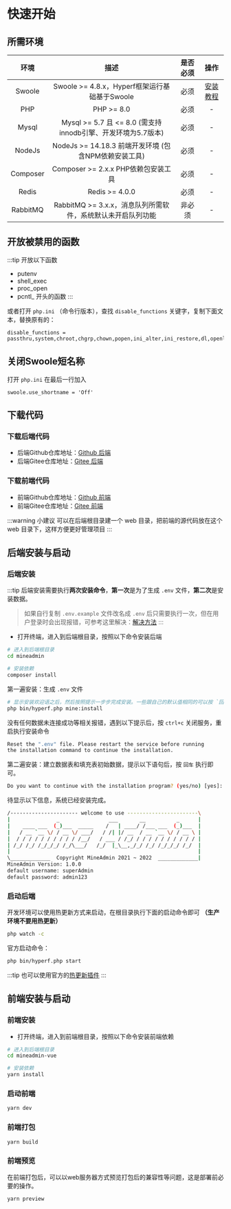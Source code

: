 # 快速开始

## 所需环境
| 环境 | 描述 | 是否必须 | 操作 |
|:---:|:---:|:---:|:---:|
| Swoole | Swoole >= 4.8.x，Hyperf框架运行基础基于Swoole | 必须 | [安装教程](https://wiki.swoole.com/#/environment) |
| PHP | PHP >= 8.0 | 必须 | - |
| Mysql | Mysql >= 5.7 且 <= 8.0 (需支持innodb引擎、开发环境为5.7版本) | 必须 | - |
| NodeJs | NodeJs >= 14.18.3 前端开发环境 (包含NPM依赖安装工具) | 必须 | - |
| Composer | Composer >= 2.x.x PHP依赖包安装工具 | 必须 | - |
| Redis | Redis >= 4.0.0 | 必须 | - |
| RabbitMQ | RabbitMQ >= 3.x.x，消息队列所需软件，系统默认未开启队列功能 | 非必须 | - |

## 开放被禁用的函数

:::tip 开放以下函数
- putenv
- shell_exec
- proc_open
- pcntl_ 开头的函数
:::

或者打开 `php.ini` （命令行版本），查找 `disable_functions` 关键字，复制下面文本，替换原有的：
```
disable_functions = passthru,system,chroot,chgrp,chown,popen,ini_alter,ini_restore,dl,openlog,syslog,readlink,symlink,popepassthru,imap_open,apache_setenv
```

## 关闭Swoole短名称

打开 `php.ini` 在最后一行加入
```
swoole.use_shortname = 'Off'
```

## 下载代码

### 下载后端代码
- 后端Github仓库地址：[Github 后端](https://github.com/kanyxmo/mineadmin)
- 后端Gitee仓库地址：[Gitee 后端](https://gitee.com/mineadmin/mineadmin)

### 下载前端代码
- 前端Github仓库地址：[Github 前端](https://github.com/kanyxmo/mineadmin-vue)
- 前端Gitee仓库地址：[Gitee 前端](https://gitee.com/mineadmin/mineadmin-vue)

:::warning 小建议
可以在后端根目录建一个 web 目录，把前端的源代码放在这个 web 目录下，这样方便更好管理项目
:::

## 后端安装与启动

### 后端安装
:::tip
后端安装需要执行**两次安装命令**，**第一次**是为了生成 `.env` 文件，**第二次**是安装数据。

> 如果自行复制 `.env.example` 文件改名成 `.env` 后只需要执行一次，但在用户登录时会出现报错，可参考这里解决：[解决方法](/faqs/#前端登录提示-未知错误)
:::

- 打开终端，进入到后端根目录，按照以下命令安装后端
```sh
# 进入到后端根目录
cd mineadmin

# 安装依赖
composer install
```

第一遍安装：生成 `.env` 文件
```sh
# 显示安装欢迎语之后，然后按照提示一步步完成安装。一些跟自己的默认值相同的可以按 `回车` 跳过
php bin/hyperf.php mine:install
```

没有任何数据未连接成功等相关报错，遇到以下提示后，按 `ctrl+c` 关闭服务，重启执行安装命令
```sh
Reset the ".env" file. Please restart the service before running 
the installation command to continue the installation.
```

第二遍安装：建立数据表和填充表初始数据，提示以下语句后，按 `回车` 执行即可。
```sh
Do you want to continue with the installation program? (yes/no) [yes]:
```

待显示以下信息，系统已经安装完成。
```sh
/---------------------- welcome to use -----------------------\
|               _                ___       __          _      |
|    ____ ___  (_)___  _____    /   | ____/ /___ ___  (_)___  |
|   / __ `__ \/ / __ \/ ___/   / /| |/ __  / __ `__ \/ / __ \ |
|  / / / / / / / / / / /__/   / ___ / /_/ / / / / / / / / / / |
| /_/ /_/ /_/_/_/ /_/\___/   /_/  |_\__,_/_/ /_/ /_/_/_/ /_/  |
|                                                             |
\_____________  Copyright MineAdmin 2021 ~ 2022  _____________|
MineAdmin Version: 1.0.0
default username: superAdmin
default password: admin123
```
### 启动后端
开发环境可以使用热更新方式来启动，在根目录执行下面的启动命令即可 **（生产环境不要用热更新）**
```sh
php watch -c
```
官方启动命令：
```sh
php bin/hyperf.php start
```

:::tip
也可以使用官方的[热更新插件](https://hyperf.wiki/2.2/#/zh-cn/watcher)
:::

## 前端安装与启动

### 前端安装
- 打开终端，进入到前端根目录，按照以下命令安装前端依赖
```sh
# 进入到后端根目录
cd mineadmin-vue

# 安装依赖
yarn install
```

### 启动前端
```sh
yarn dev
```

### 前端打包
```sh
yarn build
```

### 前端预览
在前端打包后，可以以web服务器方式预览打包后的兼容性等问题，这是部署前必要的操作。
```sh
yarn preview
```